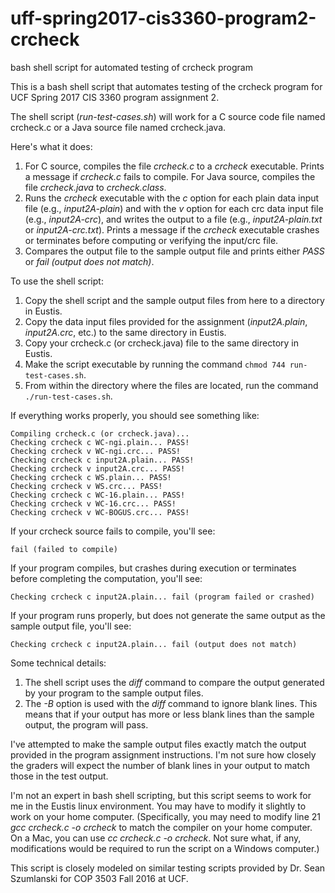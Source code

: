 # uff-spring2017-cis3360-program2-crcheck
bash shell script for automated testing of crcheck program

This is a bash shell script that automates testing of the crcheck program for UCF Spring 2017 CIS 3360 program assignment 2.

The shell script (*run-test-cases.sh*) will work for a C source code file named crcheck.c or a Java source file named crcheck.java.

Here's what it does:

1. For C source, compiles the file *crcheck.c* to a *crcheck* executable. Prints a message if *crcheck.c* fails to compile. For Java source, compiles the file *crcheck.java* to *crcheck.class*.
2. Runs the *crcheck* executable with the *c* option for each plain data input file (e.g., *input2A-plain*) and with the *v* option for each crc data input file (e.g., *input2A-crc*), and writes the output to a file (e.g., *input2A-plain.txt* or *input2A-crc.txt*). Prints a message if the *crcheck* executable crashes or terminates before computing or verifying the input/crc file.
3. Compares the output file to the sample output file and prints either *PASS* or *fail (output does not match)*.


To use the shell script:

1. Copy the shell script and the sample output files from here to a directory in Eustis.
2. Copy the data input files provided for the assignment (*input2A.plain*, *input2A.crc*, etc.) to the same directory in Eustis.
3. Copy your crcheck.c (or crcheck.java) file to the same directory in Eustis.
4. Make the script executable by running the command `chmod 744 run-test-cases.sh`.
5. From within the directory where the files are located, run the command `./run-test-cases.sh`.

If everything works properly, you should see something like:

```
Compiling crcheck.c (or crcheck.java)...
Checking crcheck c WC-ngi.plain... PASS!
Checking crcheck v WC-ngi.crc... PASS!
Checking crcheck c input2A.plain... PASS!
Checking crcheck v input2A.crc... PASS!
Checking crcheck c WS.plain... PASS!
Checking crcheck v WS.crc... PASS!
Checking crcheck c WC-16.plain... PASS!
Checking crcheck v WC-16.crc... PASS!
Checking crcheck v WC-BOGUS.crc... PASS!
```


If your crcheck source fails to compile, you'll see:

```
fail (failed to compile)
```


If your program compiles, but crashes during execution or terminates before completing the computation, you'll see:

```
Checking crcheck c input2A.plain... fail (program failed or crashed)
```


If your program runs properly, but does not generate the same output as the sample output file, you'll see:

```
Checking crcheck c input2A.plain... fail (output does not match)
```

Some technical details:

1. The shell script uses the *diff* command to compare the output generated by your program to the sample output files.
2. The *-B* option is used with the *diff* command to ignore blank lines. This means that if your output has more or less blank lines than the sample output, the program will pass.

I've attempted to make the sample output files exactly match the output provided in the program assignment instructions. I'm not sure how closely the graders will expect the number of blank lines in your output to match those in the test output.

I'm not an expert in bash shell scripting, but this script seems to work for me in the Eustis linux environment. You may have to modify it slightly to work on your home computer. (Specifically, you may need to modify line 21 *gcc crcheck.c -o crcheck* to match the compiler on your home computer. On a Mac, you can use *cc crcheck.c -o crcheck*. Not sure what, if any, modifications would be required to run the script on a Windows computer.)

This script is closely modeled on similar testing scripts provided by Dr. Sean Szumlanski for COP 3503 Fall 2016 at UCF.
